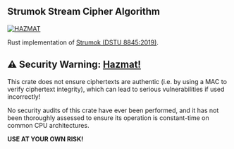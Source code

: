 ## Strumok Stream Cipher Algorithm

[![HAZMAT](https://img.shields.io/badge/crypto-hazmat%E2%9A%A0-red.svg)](HAZMAT.md)

Rust implementation of [Strumok (DSTU 8845:2019)](https://uk.wikipedia.org/wiki/%D0%A1%D0%A2%D0%A0%D0%A3%D0%9C%D0%9E%D0%9A_(%D1%88%D0%B8%D1%84%D1%80)).

## ⚠️ Security Warning: [Hazmat!](HAZMAT.md)

This crate does not ensure ciphertexts are authentic (i.e. by using a MAC to
verify ciphertext integrity), which can lead to serious vulnerabilities
if used incorrectly!

No security audits of this crate have ever been performed, and it has not been
thoroughly assessed to ensure its operation is constant-time on common CPU
architectures.

**USE AT YOUR OWN RISK!**